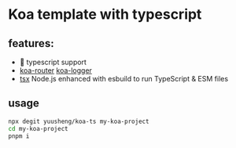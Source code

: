 # Koa template with typescript

## features:
- 💪 typescript support
- [koa-router](https://github.com/koajs/router)  [koa-logger](https://github.com/koajs/logger)
- [tsx](https://github.com/esbuild-kit/tsx) Node.js enhanced with esbuild to run TypeScript & ESM files 

## usage
```bash
npx degit yuusheng/koa-ts my-koa-project
cd my-koa-project
pnpm i
```


